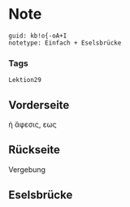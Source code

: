 # Note
```
guid: kb!o{-oA+I
notetype: Einfach + Eselsbrücke
```

### Tags
```
Lektion29
```

## Vorderseite
ἡ ἄφεσις, εως

## Rückseite
Vergebung

## Eselsbrücke

